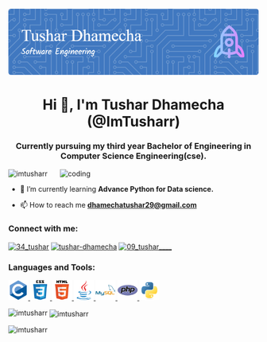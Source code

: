 ![logo](https://github.com/ImTusharr/dhamechatushar/blob/main/github-header-image%20(1).png)

<h1 align="center">Hi 👋, I'm Tushar Dhamecha (@ImTusharr)</h1>
<h3 align="center">Currently pursuing my third year Bachelor of Engineering in Computer Science Engineering(cse).</h3>

<img align="right" alt ="coding" width="400" src="https://user-images.githubusercontent.com/69011963/137184767-79a13ec7-1bb3-4341-a6da-3a149c9c159a.gif"> 

<p align="left"> <img src="https://komarev.com/ghpvc/?username=imtusharr&label=Profile%20views&color=0e75b6&style=flat" alt="imtusharr" /> </p>

- 🌱 I’m currently learning **Advance Python for Data science.**

- 📫 How to reach me **dhamechatushar29@gmail.com**

<h3 align="left">Connect with me:</h3>
<p align="left">
<a href="https://twitter.com/34_tushar" target="blank"><img align="center" src="https://raw.githubusercontent.com/rahuldkjain/github-profile-readme-generator/master/src/images/icons/Social/twitter.svg" alt="34_tushar" height="30" width="40" /></a>
<a href="https://linkedin.com/in/tushar-dhamecha" target="blank"><img align="center" src="https://raw.githubusercontent.com/rahuldkjain/github-profile-readme-generator/master/src/images/icons/Social/linked-in-alt.svg" alt="tushar-dhamecha" height="30" width="40" /></a>
<a href="https://instagram.com/09_tushar____" target="blank"><img align="center" src="https://raw.githubusercontent.com/rahuldkjain/github-profile-readme-generator/master/src/images/icons/Social/instagram.svg" alt="09_tushar____" height="30" width="40" /></a>
</p>

<h3 align="left">Languages and Tools:</h3>
<p align="left"> <a href="https://www.cprogramming.com/" target="_blank" rel="noreferrer"> <img src="https://raw.githubusercontent.com/devicons/devicon/master/icons/c/c-original.svg" alt="c" width="40" height="40"/> </a> <a href="https://www.w3schools.com/css/" target="_blank" rel="noreferrer"> <img src="https://raw.githubusercontent.com/devicons/devicon/master/icons/css3/css3-original-wordmark.svg" alt="css3" width="40" height="40"/> </a> <a href="https://www.w3.org/html/" target="_blank" rel="noreferrer"> <img src="https://raw.githubusercontent.com/devicons/devicon/master/icons/html5/html5-original-wordmark.svg" alt="html5" width="40" height="40"/> </a> <a href="https://www.java.com" target="_blank" rel="noreferrer"> <img src="https://raw.githubusercontent.com/devicons/devicon/master/icons/java/java-original.svg" alt="java" width="40" height="40"/> </a> <a href="https://www.mysql.com/" target="_blank" rel="noreferrer"> <img src="https://raw.githubusercontent.com/devicons/devicon/master/icons/mysql/mysql-original-wordmark.svg" alt="mysql" width="40" height="40"/> </a> <a href="https://www.php.net" target="_blank" rel="noreferrer"> <img src="https://raw.githubusercontent.com/devicons/devicon/master/icons/php/php-original.svg" alt="php" width="40" height="40"/> </a> <a href="https://www.python.org" target="_blank" rel="noreferrer"> <img src="https://raw.githubusercontent.com/devicons/devicon/master/icons/python/python-original.svg" alt="python" width="40" height="40"/> </a> </p>

<p><img align="left" src="https://github-readme-stats.vercel.app/api/top-langs?username=imtusharr&show_icons=true&locale=en&layout=compact" alt="imtusharr" /></p>

<p>&nbsp;<img align="center" src="https://github-readme-stats.vercel.app/api?username=imtusharr&show_icons=true&locale=en" alt="imtusharr" /></p>

<p><img align="center" src="https://github-readme-streak-stats.herokuapp.com/?user=imtusharr&" alt="imtusharr" /></p>
